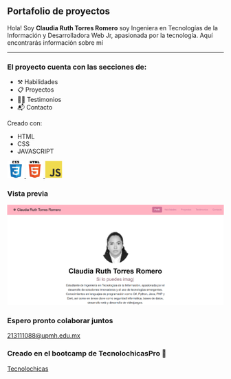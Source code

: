 ## Portafolio de proyectos

Hola! Soy **Claudia Ruth Torres Romero** soy Ingeniera en Tecnologías de la Información y Desarrolladora Web Jr, apasionada por la tecnología. Aquí encontrarás información sobre mí


---
### El proyecto cuenta con las secciones de:

- ⚒️ Habilidades
- 📋 Proyectos
- 👩‍💻 Testimonios
- 📬 Contacto

Creado con:

- HTML
- CSS
- JAVASCRIPT

<a href="https://www.w3schools.com/css/" target="_blank"> <img src="https://raw.githubusercontent.com/devicons/devicon/master/icons/css3/css3-original-wordmark.svg" alt="css3" width="40" height="40"/> </a>
    <a href="https://www.w3.org/html/" target="_blank"> <img src="https://raw.githubusercontent.com/devicons/devicon/master/icons/html5/html5-original-wordmark.svg" alt="html5" width="40" height="40"/> </a>
    <a href="https://developer.mozilla.org/en-US/docs/Web/JavaScript" target="_blank"> <img src="https://raw.githubusercontent.com/devicons/devicon/master/icons/javascript/javascript-original.svg" alt="javascript" width="40" height="40"/> </a>

### Vista previa
![Proyecto](assets/portafolioCap.png)

### Espero pronto colaborar juntos
[213111088@upmh.edu.mx](mailto:213111088@upmh.edu.mx)

### Creado en el bootcamp de TecnolochicasPro 💜 
[Tecnolochicas](https://tecnolochicas.mx/)
